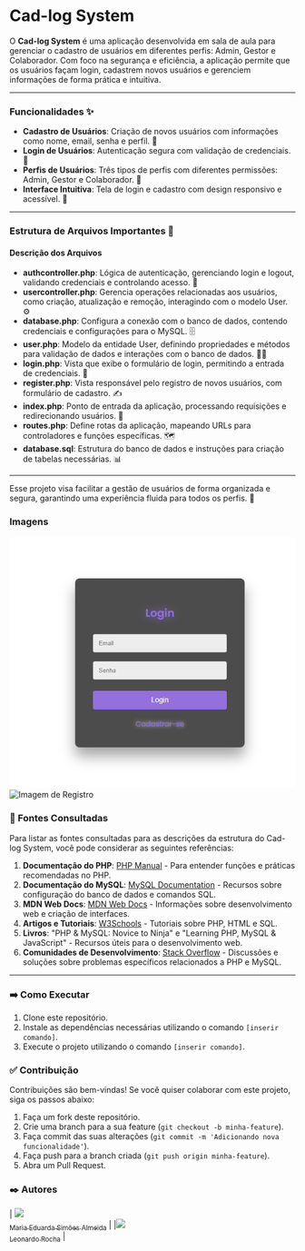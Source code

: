 # Cad-log System

O **Cad-log System** é uma aplicação desenvolvida em sala de aula para gerenciar o cadastro de usuários em diferentes perfis: Admin, Gestor e Colaborador. Com foco na segurança e eficiência, a aplicação permite que os usuários façam login, cadastrem novos usuários e gerenciem informações de forma prática e intuitiva.

---

### Funcionalidades ✨

- **Cadastro de Usuários**: Criação de novos usuários com informações como nome, email, senha e perfil. 📝
- **Login de Usuários**: Autenticação segura com validação de credenciais. 🔐
- **Perfis de Usuários**: Três tipos de perfis com diferentes permissões: Admin, Gestor e Colaborador. 👥
- **Interface Intuitiva**: Tela de login e cadastro com design responsivo e acessível. 📱

---

### Estrutura de Arquivos Importantes 📂

#### Descrição dos Arquivos

- **authcontroller.php**: Lógica de autenticação, gerenciando login e logout, validando credenciais e controlando acesso. 🔑
- **usercontroller.php**: Gerencia operações relacionadas aos usuários, como criação, atualização e remoção, interagindo com o modelo User. ⚙️
- **database.php**: Configura a conexão com o banco de dados, contendo credenciais e configurações para o MySQL. 🗄️
- **user.php**: Modelo da entidade User, definindo propriedades e métodos para validação de dados e interações com o banco de dados. 🧑‍💻
- **login.php**: Vista que exibe o formulário de login, permitindo a entrada de credenciais. 📄
- **register.php**: Vista responsável pelo registro de novos usuários, com formulário de cadastro. ✍️
- **index.php**: Ponto de entrada da aplicação, processando requisições e redirecionando usuários. 🚪
- **routes.php**: Define rotas da aplicação, mapeando URLs para controladores e funções específicas. 🗺️
- **database.sql**: Estrutura do banco de dados e instruções para criação de tabelas necessárias. 📊

---

Esse projeto visa facilitar a gestão de usuários de forma organizada e segura, garantindo uma experiência fluida para todos os perfis. 🌟

### Imagens

![Imagem de Login](img/login.png)
![Imagem de Registro](img/register.png)

### 📄 Fontes Consultadas

Para listar as fontes consultadas para as descrições da estrutura do Cad-log System, você pode considerar as seguintes referências:

1. **Documentação do PHP**: [PHP Manual](https://www.php.net/manual/pt_BR/index.php) - Para entender funções e práticas recomendadas no PHP.
2. **Documentação do MySQL**: [MySQL Documentation](https://dev.mysql.com/doc/) - Recursos sobre configuração do banco de dados e comandos SQL.
3. **MDN Web Docs**: [MDN Web Docs](https://developer.mozilla.org/pt-BR/) - Informações sobre desenvolvimento web e criação de interfaces.
4. **Artigos e Tutoriais**: [W3Schools](https://www.w3schools.com/) - Tutoriais sobre PHP, HTML e SQL.
5. **Livros**: "PHP & MySQL: Novice to Ninja" e "Learning PHP, MySQL & JavaScript" - Recursos úteis para o desenvolvimento web.
6. **Comunidades de Desenvolvimento**: [Stack Overflow](https://stackoverflow.com/) - Discussões e soluções sobre problemas específicos relacionados a PHP e MySQL.

---

### ➡️ Como Executar

1. Clone este repositório.
2. Instale as dependências necessárias utilizando o comando `[inserir comando]`.
3. Execute o projeto utilizando o comando `[inserir comando]`.

### ✅ Contribuição

Contribuições são bem-vindas! Se você quiser colaborar com este projeto, siga os passos abaixo:

1. Faça um fork deste repositório.
2. Crie uma branch para a sua feature (`git checkout -b minha-feature`).
3. Faça commit das suas alterações (`git commit -m 'Adicionando nova funcionalidade'`).
4. Faça push para a branch criada (`git push origin minha-feature`).
5. Abra um Pull Request.

### ✒️ Autores

| [<img loading="lazy" src="https://avatars.githubusercontent.com/u/166620642?s=400&u=12bf059621dc57e251cf9dcba327ea8de95aa965&v=4" width=115><br><sub>Maria Eduarda Simões Almeida</sub>](https://github.com/mariasimoesalmeida) |
|[<img loading="lazy" src="https://avatars.githubusercontent.com/u/86802310?v=4" width=115><br><sub>Leonardo Rocha</sub>](https://github.com/LeonardoRochaMarista) |


